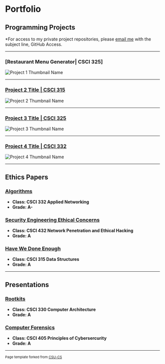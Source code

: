 Portfolio
=========

Programming Projects
--------------------

*For access to my private project repositories, please [email me](mailto:jeengelhardt@csustudent.net) with the subject line, GitHub Access.

---
### [Restaurant Menu Generator| CSCI 325]

![Project 1 Thumbnail Name](images/images/imageonline-co-textimage2.jpg)

---
### [Project 2 Title | CSCI 315](project1)

![Project 2 Thumbnail Name](images/dummy_thumbnail.jpg)

---
### [Project 3 Title | CSCI 325](project1)

![Project 3 Thumbnail Name](images/dummy_thumbnail.jpg)

---
### [Project 4 Title | CSCI 332](project1)

![Project 4 Thumbnail Name](images/dummy_thumbnail.jpg)

---

Ethics Papers
-------------

### <a href= "pdf/Algorithms.pdf" target="_blank">Algorithms</a>

-   **Class: CSCI 332 Applied Networking**
-   **Grade: A-**

### <a href= "pdf/Security Engineering Ethical Concerns.pdf" target="_blank">Security Engineering Ethical Concerns</a>

-   **Class: CSCI 432 Network Penetration and Ethical Hacking** 
-   **Grade: A**

### <a href= "pdf/Have We Done Enough.pdf" target="_blank">Have We Done Enough</a>

-   **Class: CSCI 315 Data Structures** 
-   **Grade: A**

---

Presentations
-------------

### <a href= "pdf/Rootkits.pdf" target="_blank">Rootkits</a>


- **Class: CSCI 330 Computer Architecture**
- **Grade: A**


### <a href= "pdf/ComputerForensics.pdf" target="_blank">Computer Forensics</a>

- **Class: CSCI 405 Principles of Cybersercurity**
- **Grade: A**

---

<p style="font-size:11px">Page template forked from <a href="https://github.com/csu-cs/csci-portfolio">CSU-CS</a></p>
<!-- Remove above link if you don't want to attributive -->
